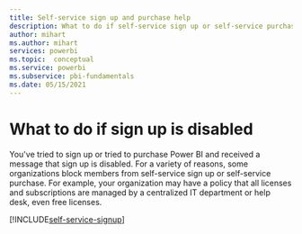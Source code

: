 ```yaml
---
title: Self-service sign up and purchase help
description: What to do if self-service sign up or self-service purchase is disabled. Can't sign up for the Power BI service.
author: mihart
ms.author: mihart
services: powerbi
ms.topic:  conceptual
ms.service: powerbi
ms.subservice: pbi-fundamentals
ms.date: 05/15/2021
---
```

# What to do if sign up is disabled

You've tried to sign up or tried to purchase Power BI and received a message that sign up is disabled. For a variety of reasons, some organizations block members from self-service sign up or self-service purchase.  For example, your organization may have a policy that all licenses and subscriptions are managed by a centralized IT department or help desk, even free licenses. 

[!INCLUDE[self-service-signup](../includes/self-service-signup-help.md)]